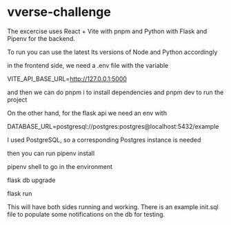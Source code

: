 # vverse-challenge


The excercise uses React + Vite with pnpm and Python with Flask and Pipenv for the backend.

To run you can use the latest lts versions of Node and Python accordingly

in the frontend side, we need a .env file with the variable

VITE_API_BASE_URL=http://127.0.0.1:5000

and then we can do pnpm i to install dependencies and pnpm dev to run the project





On the other hand, for the flask api we need an env with 

DATABASE_URL=postgresql://postgres:postgres@localhost:5432/example

I used PostgreSQL, so a corresponding Postgres instance is needed

then you can run pipenv install

pipenv shell to go in the environment

flask db upgrade

flask run

This will have both sides running and working. There is an example init.sql file to populate some notifications on the db for testing.